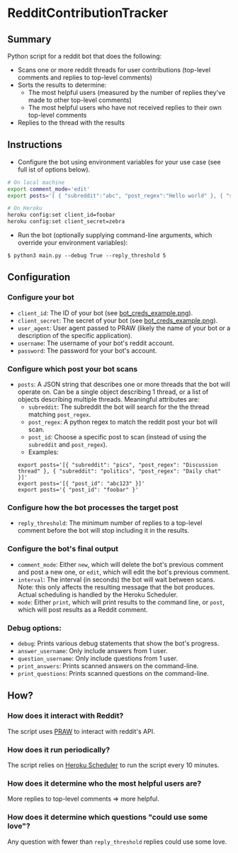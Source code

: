 # RedditContributionTracker

## Summary
Python script for a reddit bot that does the following:
- Scans one or more reddit threads for user contributions (top-level comments and replies to top-level comments)
- Sorts the results to determine:
  - The most helpful users (measured by the number of replies they've made to other top-level comments) 
  - The most helpful users who have not received replies to their own top-level comments
- Replies to the thread with the results

## Instructions
- Configure the bot using environment variables for your use case (see full ist of options below).
```bash
# On local machine
export comment_mode='edit'
export posts='[ { "subreddit":"abc", "post_regex":"Hello world" }, { "subreddit":"Zebra", "post_regex":"Fancy thread title" } ]'

# On Heroku
heroku config:set client_id=foobar
heroku config:set client_secret=zebra
```
- Run the bot (optionally supplying command-line arguments, which override your environment variables):
```
$ python3 main.py --debug True --reply_threshold 5
```

## Configuration

### Configure your bot
- `client_id`: The ID of your bot (see [bot_creds_example.png](bot_creds_example.png)).
- `client_secret`: The secret of your bot (see [bot_creds_example.png](bot_creds_example.png)).
- `user_agent`: User agent passed to PRAW (likely the name of your bot or a description of the specific application).
- `username`: The username of your bot's reddit account.
- `password`: The password for your bot's account.

### Configure which post your bot scans
- `posts`: A JSON string that describes one or more threads that the bot will operate on. Can be a single object describing 1 thread, or a list of objects describing multiple threads. Meaningful attributes are:
  - `subreddit`: The subreddit the bot will search for the the thread matching `post_regex`.
  - `post_regex`: A python regex to match the reddit post your bot will scan.
  - `post_id`: Choose a specific post to scan (instead of using the `subreddit` and `post_regex`).
  - Examples:
  ```
  export posts='[{ "subreddit": "pics", "post_regex": "Discussion thread" }, { "subreddit": "politics", "post_regex": "Daily chat" }]'
  export posts='[{ "post_id": "abc123" }]'
  export posts='{ "post_id": "foobar" }'
  ```

### Configure how the bot processes the target post
- `reply_threshold`: The minimum number of replies to a top-level comment before the bot will stop including it in the results.

### Configure the bot's final output
- `comment_mode`: Either `new`, which will delete the bot's previous comment and post a new one, or `edit`, which will edit the bot's previous comment.
- `interval`: The interval (in seconds) the bot will wait between scans. Note: this only affects the resulting message that the bot produces. Actual scheduling is handled by the Heroku Scheduler.
- `mode`: Either `print`, which will print results to the command line, or `post`, which will post results as a Reddit comment.


### Debug options:
- `debug`: Prints various debug statements that show the bot's progress.
- `answer_username`: Only include answers from 1 user.
- `question_username`: Only include questions from 1 user.
- `print_answers`: Prints scanned answers on the command-line.
- `print_questions`: Prints scanned questions on the command-line.


## How?

### How does it interact with Reddit?
The script uses [PRAW](https://praw.readthedocs.io/en/latest/index.html) to interact with reddit's API.

### How does it run periodically?
The script relies on [Heroku Scheduler](https://devcenter.heroku.com/articles/scheduler) to run the script every 10 minutes.

### How does it determine who the most helpful users are?
More replies to top-level comments => more helpful.

### How does it determine which questions "could use some love"?
Any question with fewer than `reply_threshold` replies could use some love.